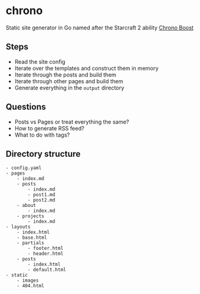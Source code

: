 # chrono
Static site generator in Go named after the Starcraft 2 ability [Chrono Boost](https://liquipedia.net/starcraft2/Chrono_Boost)

## Steps

- Read the site config
- Iterate over the templates and construct them in memory
- Iterate through the posts and build them
- Iterate through other pages and build them
- Generate everything in the `output` directory

## Questions
- Posts vs Pages or treat everything the same?
- How to generate RSS feed?
- What to do with tags?

## Directory structure
```
- config.yaml
- pages
    - index.md
    - posts
        - index.md
        - post1.md
        - post2.md
    - about
        - index.md
    - projects
        - index.md
- layouts
    - index.html
    - base.html
    - partials
        - footer.html
        - header.html
    - posts
        - index.html
        - default.html
- static
    - images
    - 404.html
```